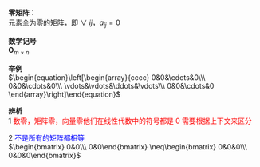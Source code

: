 **零矩阵**：    
元素全为零的矩阵，即 $\forall\ ij，a_{ij}=0$     
    
**数学记号**    
 $\mathbf O_{m\times n}$     
    
**举例**    
 $\begin{equation}\left[\begin{array}{cccc}    
0&0&\cdots&0\\\     
0&0&\cdots&0\\\     
\vdots&\vdots&\ddots&\vdots\\\     
0&0&\cdots&0    
\end{array}\right]\end{equation}$     
    
**辨析**    
1 <font color=red>数零，矩阵零，向量零他们在线性代数中的符号都是 $0$ 需要根据上下文来区分</font>    
    
2 <font color=blue>不是所有的矩阵都相等</font>    
 $\begin{bmatrix}    
0&0\\\     
0&0\end{bmatrix}    
\neq\begin{bmatrix}    
0&0&0\\\     
0&0&0\end{bmatrix}$     
